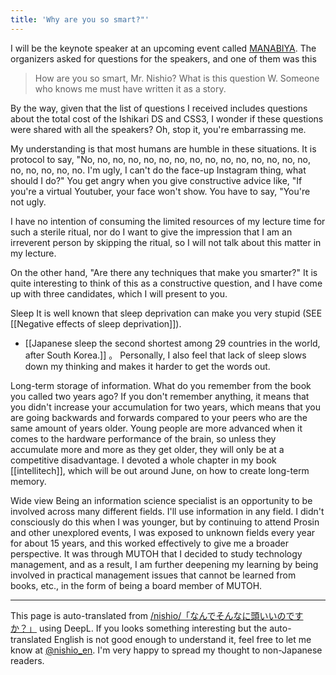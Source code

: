 ```yaml
---
title: 'Why are you so smart?"'
---
```


I will be the keynote speaker at an upcoming event called [MANABIYA](https://manabiya.tech/). The organizers asked for questions for the speakers, and one of them was this
> How are you so smart, Mr. Nishio?
What is this question W. Someone who knows me must have written it as a story.

By the way, given that the list of questions I received includes questions about the total cost of the Ishikari DS and CSS3, I wonder if these questions were shared with all the speakers? Oh, stop it, you're embarrassing me.

My understanding is that most humans are humble in these situations. It is protocol to say, "No, no, no, no, no, no, no, no, no, no, no, no, no, no, no, no, no, no, no, no. I'm ugly, I can't do the face-up Instagram thing, what should I do?" You get angry when you give constructive advice like, "If you're a virtual Youtuber, your face won't show. You have to say, "You're not ugly.

I have no intention of consuming the limited resources of my lecture time for such a sterile ritual, nor do I want to give the impression that I am an irreverent person by skipping the ritual, so I will not talk about this matter in my lecture.

On the other hand, "Are there any techniques that make you smarter?" It is quite interesting to think of this as a constructive question, and I have come up with three candidates, which I will present to you.

Sleep
It is well known that sleep deprivation can make you very stupid (SEE [[Negative effects of sleep deprivation]]).
- [[Japanese sleep the second shortest among 29 countries in the world, after South Korea.]] 。
Personally, I also feel that lack of sleep slows down my thinking and makes it harder to get the words out.

Long-term storage of information.
What do you remember from the book you called two years ago? If you don't remember anything, it means that you didn't increase your accumulation for two years, which means that you are going backwards and forwards compared to your peers who are the same amount of years older.
Young people are more advanced when it comes to the hardware performance of the brain, so unless they accumulate more and more as they get older, they will only be at a competitive disadvantage.
I devoted a whole chapter in my book [[intellitech]], which will be out around June, on how to create long-term memory.

Wide view
Being an information science specialist is an opportunity to be involved across many different fields. I'll use information in any field.
I didn't consciously do this when I was younger, but by continuing to attend Prosin and other unexplored events, I was exposed to unknown fields every year for about 15 years, and this worked effectively to give me a broader perspective.
It was through MUTOH that I decided to study technology management, and as a result, I am further deepening my learning by being involved in practical management issues that cannot be learned from books, etc., in the form of being a board member of MUTOH.

---
This page is auto-translated from [/nishio/「なんでそんなに頭いいのですか？」](https://scrapbox.io/nishio/「なんでそんなに頭いいのですか？」) using DeepL. If you looks something interesting but the auto-translated English is not good enough to understand it, feel free to let me know at [@nishio_en](https://twitter.com/nishio_en). I'm very happy to spread my thought to non-Japanese readers.